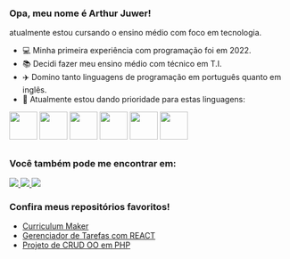 ### Opa, meu nome é Arthur Juwer!
atualmente estou cursando o ensino médio com foco em tecnologia.

- 💻 Minha primeira experiência com programação foi em 2022.
- 📚 Decidi fazer meu ensino médio com técnico em T.I.
- ✈️ Domino tanto linguagens de programação em português quanto em inglês.
- 🎯 Atualmente estou dando prioridade para estas linguagens:
  
<div display="inline">
  <img width='50' height='50' src="https://static-00.iconduck.com/assets.00/nextjs-icon-1024x1024-5et230l7.png" />
  <img width='50' height='50' src="https://cdn.jsdelivr.net/gh/devicons/devicon@latest/icons/react/react-original.svg" />
  <img width='50' height='50' src="https://upload.wikimedia.org/wikipedia/commons/thumb/f/f5/Typescript.svg/1200px-Typescript.svg.png" />
  <img width='50' height='50' src="https://cdn.jsdelivr.net/gh/devicons/devicon@latest/icons/javascript/javascript-original.svg" />
  <img width='50' height='50' src="https://cdn.jsdelivr.net/gh/devicons/devicon@latest/icons/tailwindcss/tailwindcss-original.svg" />
  <img width='50' height='50' src="https://cdn.jsdelivr.net/gh/devicons/devicon@latest/icons/mysql/mysql-original.svg" />
</div>

##

### Você também pode me encontrar em:
<a href="https://www.linkedin.com/in/arthurjuwer/">
  <img src="https://img.shields.io/badge/LinkedIn-0077B5?style=for-the-badge&logo=linkedin&logoColor=white" />
</a>
<a href="https://mail.google.com/mail/u/0/?ogbl#inbox?compose=GTvVlcSHxTdVBSPJKVGrXJQQKplFLNFjSsNklXtXswbNkWHmfrJlkdgPgwzdHVtXRPtmCtcwNKNnD">
  <img src="https://img.shields.io/badge/Gmail-D14836?style=for-the-badge&logo=gmail&logoColor=white" />
</a>
<a href="https://arthurjuwer.github.io/Portifolio/">
  <img src="https://img.shields.io/badge/Portifolio-1E1E1E?style=for-the-badge&logo=Portifolio&logoColor=white" />
</a>


### Confira meus repositórios favoritos!
  - [Curriculum Maker](https://github.com/ArthurJuwer/CurriculumMaker)
  - [Gerenciador de Tarefas com REACT](Gerenciador-Tarefas-REACT)
  - [Projeto de CRUD OO em PHP](https://github.com/ArthurJuwer/projetoCRUD)
  
 
 
